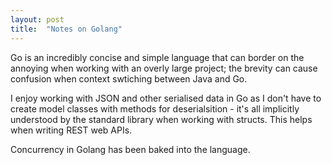 ```yaml
---
layout: post
title:  "Notes on Golang"
---
```


Go is an incredibly concise and simple language that can border on the annoying when working with an overly large project; the brevity can cause confusion when context swtiching between Java and Go.

I enjoy working with JSON and other serialised data in Go as I don't have to create model classes with methods for deserialsition - it's all implicitly understood by the standard library when working with structs. This helps when writing REST web APIs.

Concurrency in Golang has been baked into the language.